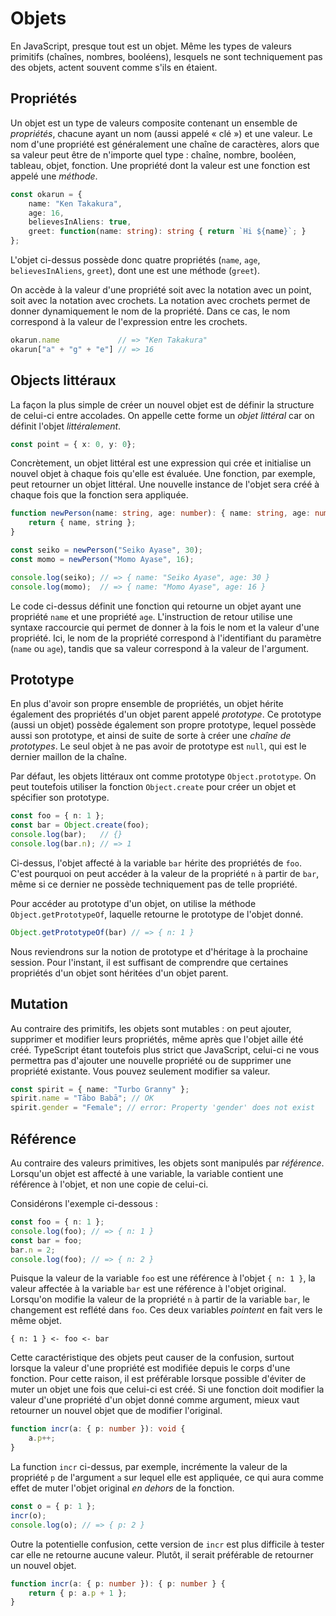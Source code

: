 # Objets

En JavaScript, presque tout est un objet. Même les types de valeurs
primitifs (chaînes, nombres, booléens), lesquels ne sont techniquement
pas des objets, actent souvent comme s'ils en étaient.

## Propriétés

Un objet est un type de valeurs composite contenant un ensemble de
*propriétés*, chacune ayant un nom (aussi appelé « clé ») et une valeur.
Le nom d'une propriété est généralement une chaîne de caractères, alors
que sa valeur peut être de n'importe quel type : chaîne, nombre,
booléen, tableau, objet, fonction. Une propriété dont la valeur est une
fonction est appelé une *méthode*.

```ts
const okarun = {
    name: "Ken Takakura",
    age: 16,
    believesInAliens: true,
    greet: function(name: string): string { return `Hi ${name}`; }
};
```

L'objet ci-dessus possède donc quatre propriétés (`name`, `age`,
`believesInAliens`, `greet`), dont une est une méthode (`greet`).

On accède à la valeur d'une propriété soit avec la notation avec un
point, soit avec la notation avec crochets. La notation avec crochets
permet de donner dynamiquement le nom de la propriété. Dans ce cas, le
nom correspond à la valeur de l'expression entre les crochets.

```ts
okarun.name             // => "Ken Takakura"
okarun["a" + "g" + "e"] // => 16
```

## Objects littéraux

La façon la plus simple de créer un nouvel objet est de définir la
structure de celui-ci entre accolades. On appelle cette forme un *objet
littéral* car on définit l'objet *littéralement*.

```ts
const point = { x: 0, y: 0};
```

Concrètement, un objet littéral est une expression qui crée et
initialise un nouvel objet à chaque fois qu'elle est évaluée. Une
fonction, par exemple, peut retourner un objet littéral. Une nouvelle
instance de l'objet sera créé à chaque fois que la fonction sera
appliquée.

```ts
function newPerson(name: string, age: number): { name: string, age: number } {
    return { name, string };
}

const seiko = newPerson("Seiko Ayase", 30);
const momo = newPerson("Momo Ayase", 16);

console.log(seiko); // => { name: "Seiko Ayase", age: 30 }
console.log(momo);  // => { name: "Momo Ayase", age: 16 }
```

Le code ci-dessus définit une fonction qui retourne un objet ayant une
propriété `name` et une propriété `age`. L'instruction de retour utilise
une syntaxe raccourcie qui permet de donner à la fois le nom et la
valeur d'une propriété. Ici, le nom de la propriété correspond à
l'identifiant du paramètre (`name` ou `age`), tandis que sa valeur
correspond à la valeur de l'argument.

## Prototype

En plus d'avoir son propre ensemble de propriétés, un objet hérite
également des propriétés d'un objet parent appelé *prototype*. Ce
prototype (aussi un objet) possède également son propre prototype,
lequel possède aussi son prototype, et ainsi de suite de sorte à créer
une *chaîne de prototypes*. Le seul objet à ne pas avoir de prototype
est `null`, qui est le dernier maillon de la chaîne.

Par défaut, les objets littéraux ont comme prototype `Object.prototype`.
On peut toutefois utiliser la fonction `Object.create` pour créer un
objet et spécifier son prototype.

```ts
const foo = { n: 1 };
const bar = Object.create(foo);
console.log(bar);   // {}
console.log(bar.n); // => 1
```

Ci-dessus, l'objet affecté à la variable `bar` hérite des propriétés de
`foo`. C'est pourquoi on peut accéder à la valeur de la propriété `n` à
partir de `bar`, même si ce dernier ne possède techniquement pas de
telle propriété.

Pour accéder au prototype d'un objet, on utilise la méthode
`Object.getPrototypeOf`, laquelle retourne le prototype de l'objet
donné.

```ts
Object.getPrototypeOf(bar) // => { n: 1 }
```

Nous reviendrons sur la notion de prototype et d'héritage à la prochaine
session. Pour l'instant, il est suffisant de comprendre que certaines
propriétés d'un objet sont héritées d'un objet parent.

## Mutation

Au contraire des primitifs, les objets sont mutables : on peut ajouter,
supprimer et modifier leurs propriétés, même après que l'objet aille été
créé. TypeScript étant toutefois plus strict que JavaScript, celui-ci ne
vous permettra pas d'ajouter une nouvelle propriété ou de supprimer une
propriété existante. Vous pouvez seulement modifier sa valeur.

```ts
const spirit = { name: "Turbo Granny" };
spirit.name = "Tābo Babā"; // OK
spirit.gender = "Female"; // error: Property 'gender' does not exist
```

## Référence

Au contraire des valeurs primitives, les objets sont manipulés par
*référence*. Lorsqu'un objet est affecté à une variable, la variable
contient une référence à l'objet, et non une copie de celui-ci.

Considérons l'exemple ci-dessous :

```ts
const foo = { n: 1 };
console.log(foo); // => { n: 1 }
const bar = foo;
bar.n = 2;
console.log(foo); // => { n: 2 }
```

Puisque la valeur de la variable `foo` est une référence à l'objet `{ n:
1 }`, la valeur affectée à la variable `bar` est une référence à l'objet
original. Lorsqu'on modifie la valeur de la propriété `n` à partir de la
variable `bar`, le changement est reflété dans `foo`. Ces deux variables
*pointent* en fait vers le même objet.

```
{ n: 1 } <- foo <- bar
```

Cette caractéristique des objets peut causer de la confusion, surtout
lorsque la valeur d'une propriété est modifiée depuis le corps d'une
fonction. Pour cette raison, il est préférable lorsque possible d'éviter
de muter un objet une fois que celui-ci est créé. Si une fonction doit
modifier la valeur d'une propriété d'un objet donné comme argument,
mieux vaut retourner un nouvel objet que de modifier l'original.

```ts
function incr(a: { p: number }): void {
    a.p++;
}
```

La function `incr` ci-dessus, par exemple, incrémente la valeur de la
propriété `p` de l'argument `a` sur lequel elle est appliquée, ce qui
aura comme effet de muter l'objet original *en dehors* de la fonction.

```ts
const o = { p: 1 };
incr(o);
console.log(o); // => { p: 2 }
```

Outre la potentielle confusion, cette version de `incr` est plus
difficile à tester car elle ne retourne aucune valeur. Plutôt, il serait
préférable de retourner un nouvel objet.


```ts
function incr(a: { p: number }): { p: number } {
    return { p: a.p + 1 };
}
```
